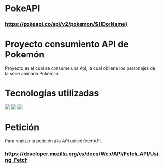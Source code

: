 # PokeAPI 

### https://pokeapi.co/api/v2/pokemon/${IDorName}

# Proyecto consumiento API de Pokemón
Proyecto en el cual se consume una Api, la cual obtiene los personajes de la serie animada Pokemón.

# Tecnologías utilizadas

<img src="https://img.shields.io/badge/-Javascript-black?style=plastic&logo=javascript"> <img src="https://img.shields.io/badge/-html-black?style=plastic&logo=html5"> <img src="https://img.shields.io/badge/-css-black?style=plastic&logo=css3">

# Petición

Para realizar la petición a la API utilicé fetchAPI.

### https://developer.mozilla.org/es/docs/Web/API/Fetch_API/Using_Fetch

  
